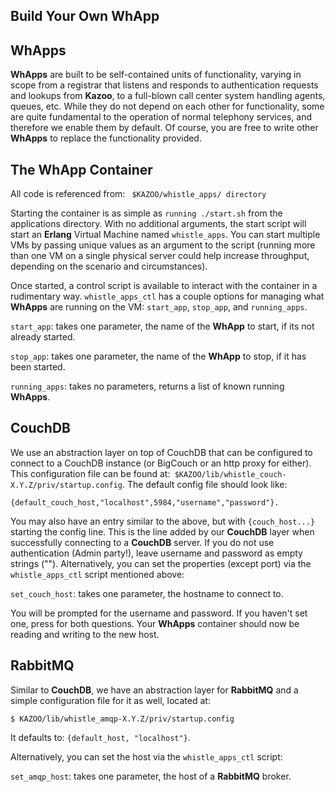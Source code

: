 ## Build Your Own WhApp



## WhApps

**WhApps** are built to be self-contained units of functionality, varying in scope from a registrar that listens and responds to authentication requests and lookups from **Kazoo**, to a full-blown call center system handling agents, queues, etc. While they do not depend on each other for functionality, some are quite fundamental to the operation of normal telephony services, and therefore we enable them by default. Of course, you are free to write other **WhApps** to replace the functionality provided.


## The WhApp Container

All code is referenced from: ` $KAZOO/whistle_apps/ directory`
 
Starting the container is as simple as `running ./start.sh` from the applications directory. With no additional arguments, the start script will start an **Erlang** Virtual Machine named `whistle_apps`. You can start multiple VMs by passing unique values as an argument to the script (running more than one VM on a single physical server could help increase throughput, depending on the scenario and circumstances).

Once started, a control script is available to interact with the container in a rudimentary way. `whistle_apps_ctl` has a couple options for managing what **WhApps** are running on the VM: `start_app`, `stop_app`, and `running_apps`.

`start_app`: takes one parameter, the name of the **WhApp** to start, if its not already started.

`stop_app`: takes one parameter, the name of the **WhApp** to stop, if it has been started.

`running_apps`: takes no parameters, returns a list of known running **WhApps**.


## CouchDB

We use an abstraction layer on top of CouchDB that can be configured to connect to a CouchDB instance (or BigCouch or an http proxy for either). This configuration file can be found at:` $KAZOO/lib/whistle_couch-X.Y.Z/priv/startup.config`. The default config file should look like:

`{default_couch_host,"localhost",5984,"username","password"}.`

You may also have an entry similar to the above, but with `{couch_host...}` starting the config line. This is the line added by our **CouchDB** layer when successfully connecting to a **CouchDB** server. If you do not use authentication (Admin party!), leave username and password as empty strings (""). Alternatively, you can set the properties (except port) via the `whistle_apps_ctl` script mentioned above:

`set_couch_host`: takes one parameter, the hostname to connect to.

You will be prompted for the username and password. If you haven't set one, press <enter> for both questions. Your **WhApps** container should now be reading and writing to the new host.


## RabbitMQ

Similar to **CouchDB**, we have an abstraction layer for **RabbitMQ** and a simple configuration file for it as well, located at:          

`$ KAZOO/lib/whistle_amqp-X.Y.Z/priv/startup.config` 

It defaults to: `{default_host, "localhost"}`.

Alternatively, you can set the host via the `whistle_apps_ctl` script:

`set_amqp_host`: takes one parameter, the host of a **RabbitMQ** broker.
